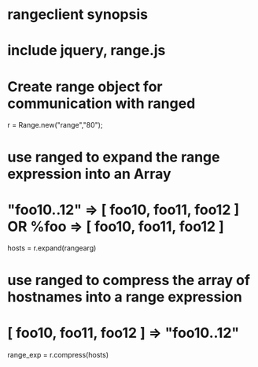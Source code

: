 rangeclient synopsis
============================
  # include jquery, range.js

  # Create range object for communication with ranged
  r = Range.new("range","80");

  # use ranged to expand the range expression into an Array
  # "foo10..12" => [ foo10, foo11, foo12 ] OR %foo => [ foo10, foo11, foo12 ]
  hosts =  r.expand(rangearg)

  # use ranged to compress the array of hostnames into a range expression
  # [ foo10, foo11, foo12 ] => "foo10..12"
  range_exp = r.compress(hosts)
